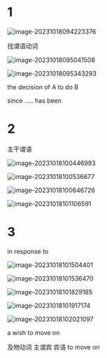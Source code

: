 # 1

![image-20231018094223376](assets/image-20231018094223376.png)



找谓语动词



![image-20231018095041508](assets/image-20231018095041508.png)

![image-20231018095343293](assets/image-20231018095343293.png)



the decision of A to do B 



since    …..   has  been   





# 2





主干谓语



![image-20231018100446993](assets/image-20231018100446993.png)

![image-20231018100536677](assets/image-20231018100536677.png)

![image-20231018100646726](assets/image-20231018100646726-1697595055672-3.png)

![image-20231018101106591](assets/image-20231018101106591.png)



# 3



in response to

![image-20231018101504401](assets/image-20231018101504401.png)

![image-20231018101536470](assets/image-20231018101536470.png)

![image-20231018101829185](assets/image-20231018101829185.png)

![image-20231018101917174](assets/image-20231018101917174.png)

![image-20231018102021097](assets/image-20231018102021097.png)

a  wish to move on

及物动词     主谓宾   宾语 to move on





